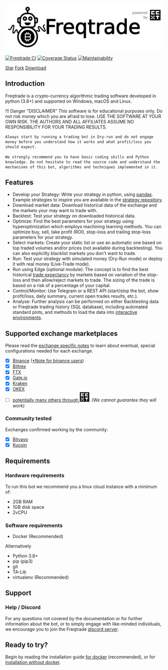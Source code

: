 ![freqtrade](assets/freqtrade_poweredby.svg)

[![Freqtrade CI](https://github.com/freqtrade/freqtrade/workflows/Freqtrade%20CI/badge.svg)](https://github.com/freqtrade/freqtrade/actions/)
[![Coverage Status](https://coveralls.io/repos/github/freqtrade/freqtrade/badge.svg?branch=develop&service=github)](https://coveralls.io/github/freqtrade/freqtrade?branch=develop)
[![Maintainability](https://api.codeclimate.com/v1/badges/5737e6d668200b7518ff/maintainability)](https://codeclimate.com/github/freqtrade/freqtrade/maintainability)

<!-- Place this tag where you want the button to render. -->
<a class="github-button" href="https://github.com/freqtrade/freqtrade" data-icon="octicon-star" data-size="large" aria-label="Star freqtrade/freqtrade on GitHub">Star</a>
<a class="github-button" href="https://github.com/freqtrade/freqtrade/fork" data-icon="octicon-repo-forked" data-size="large" aria-label="Fork freqtrade/freqtrade on GitHub">Fork</a>
<a class="github-button" href="https://github.com/freqtrade/freqtrade/archive/stable.zip" data-icon="octicon-cloud-download" data-size="large" aria-label="Download freqtrade/freqtrade on GitHub">Download</a>

## Introduction

Freqtrade is a crypto-currency algorithmic trading software developed in python (3.8+) and supported on Windows, macOS and Linux.

!!! Danger "DISCLAIMER"
    This software is for educational purposes only. Do not risk money which you are afraid to lose. USE THE SOFTWARE AT YOUR OWN RISK. THE AUTHORS AND ALL AFFILIATES ASSUME NO RESPONSIBILITY FOR YOUR TRADING RESULTS.

    Always start by running a trading bot in Dry-run and do not engage money before you understand how it works and what profit/loss you should expect.

    We strongly recommend you to have basic coding skills and Python knowledge. Do not hesitate to read the source code and understand the mechanisms of this bot, algorithms and techniques implemented in it.

## Features

- Develop your Strategy: Write your strategy in python, using [pandas](https://pandas.pydata.org/). Example strategies to inspire you are available in the [strategy repository](https://github.com/freqtrade/freqtrade-strategies).
- Download market data: Download historical data of the exchange and the markets your may want to trade with.
- Backtest: Test your strategy on downloaded historical data.
- Optimize: Find the best parameters for your strategy using hyperoptimization which employs machining learning methods. You can optimize buy, sell, take profit (ROI), stop-loss and trailing stop-loss parameters for your strategy.
- Select markets: Create your static list or use an automatic one based on top traded volumes and/or prices (not available during backtesting). You can also explicitly blacklist markets you don't want to trade.
- Run: Test your strategy with simulated money (Dry-Run mode) or deploy it with real money (Live-Trade mode).
- Run using Edge (optional module): The concept is to find the best historical [trade expectancy](edge.md#expectancy) by markets based on variation of the stop-loss and then allow/reject markets to trade. The sizing of the trade is based on a risk of a percentage of your capital.
- Control/Monitor: Use Telegram or a REST API (start/stop the bot, show profit/loss, daily summary, current open trades results, etc.).
- Analyse: Further analysis can be performed on either Backtesting data or Freqtrade trading history (SQL database), including automated standard plots, and methods to load the data into [interactive environments](data-analysis.md).

## Supported exchange marketplaces

Please read the [exchange specific notes](exchanges.md) to learn about eventual, special configurations needed for each exchange.

- [X] [Binance](https://www.binance.com/) ([*Note for binance users](exchanges.md#binance-blacklist))
- [X] [Bittrex](https://bittrex.com/)
- [X] [FTX](https://ftx.com)
- [X] [Gate.io](https://www.gate.io/ref/6266643)
- [X] [Kraken](https://kraken.com/)
- [X] [OKEX](https://www.okex.com/)
- [ ] [potentially many others through <img alt="ccxt" width="30px" src="assets/ccxt-logo.svg" />](https://github.com/ccxt/ccxt/). _(We cannot guarantee they will work)_

### Community tested

Exchanges confirmed working by the community:

- [X] [Bitvavo](https://bitvavo.com/)
- [X] [Kucoin](https://www.kucoin.com/)

## Requirements

### Hardware requirements

To run this bot we recommend you a linux cloud instance with a minimum of:

- 2GB RAM
- 1GB disk space
- 2vCPU

### Software requirements

- Docker (Recommended)

Alternatively

- Python 3.8+
- pip (pip3)
- git
- TA-Lib
- virtualenv (Recommended)

## Support

### Help / Discord

For any questions not covered by the documentation or for further information about the bot, or to simply engage with like-minded individuals, we encourage you to join the Freqtrade [discord server](https://discord.gg/p7nuUNVfP7).

## Ready to try?

Begin by reading the installation guide [for docker](docker_quickstart.md) (recommended), or for [installation without docker](installation.md).
